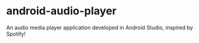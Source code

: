 # android-audio-player
An audio media player application developed in Android Studio, inspired by Spotify!

